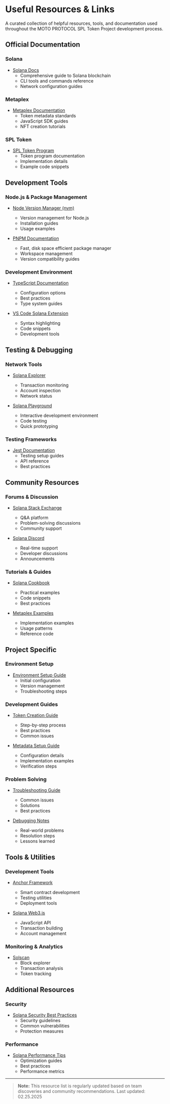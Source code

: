 # Useful Resources & Links

A curated collection of helpful resources, tools, and documentation used throughout the MOTO PROTOCOL SPL Token Project development process.

## Official Documentation

### Solana
- [Solana Docs](https://docs.solana.com/)
  - Comprehensive guide to Solana blockchain
  - CLI tools and commands reference
  - Network configuration guides

### Metaplex
- [Metaplex Documentation](https://docs.metaplex.com/)
  - Token metadata standards
  - JavaScript SDK guides
  - NFT creation tutorials

### SPL Token
- [SPL Token Program](https://spl.solana.com/token)
  - Token program documentation
  - Implementation details
  - Example code snippets

## Development Tools

### Node.js & Package Management
- [Node Version Manager (nvm)](https://github.com/nvm-sh/nvm)
  - Version management for Node.js
  - Installation guides
  - Usage examples

- [PNPM Documentation](https://pnpm.io/)
  - Fast, disk space efficient package manager
  - Workspace management
  - Version compatibility guides

### Development Environment
- [TypeScript Documentation](https://www.typescriptlang.org/docs/)
  - Configuration options
  - Best practices
  - Type system guides

- [VS Code Solana Extension](https://marketplace.visualstudio.com/items?itemName=solana.solana)
  - Syntax highlighting
  - Code snippets
  - Development tools

## Testing & Debugging

### Network Tools
- [Solana Explorer](https://explorer.solana.com/)
  - Transaction monitoring
  - Account inspection
  - Network status

- [Solana Playground](https://beta.solpg.io/)
  - Interactive development environment
  - Code testing
  - Quick prototyping

### Testing Frameworks
- [Jest Documentation](https://jestjs.io/)
  - Testing setup guides
  - API reference
  - Best practices

## Community Resources

### Forums & Discussion
- [Solana Stack Exchange](https://solana.stackexchange.com/)
  - Q&A platform
  - Problem-solving discussions
  - Community support

- [Solana Discord](https://discord.com/invite/solana)
  - Real-time support
  - Developer discussions
  - Announcements

### Tutorials & Guides
- [Solana Cookbook](https://solanacookbook.com/)
  - Practical examples
  - Code snippets
  - Best practices

- [Metaplex Examples](https://github.com/metaplex-foundation/js-examples)
  - Implementation examples
  - Usage patterns
  - Reference code

## Project Specific

### Environment Setup
- [Environment Setup Guide](../journey/environment-setup.md)
  - Initial configuration
  - Version management
  - Troubleshooting steps

### Development Guides
- [Token Creation Guide](../guides/token-creation.md)
  - Step-by-step process
  - Best practices
  - Common issues

- [Metadata Setup Guide](../guides/metadata-setup.md)
  - Configuration details
  - Implementation examples
  - Verification steps

### Problem Solving
- [Troubleshooting Guide](../guides/troubleshooting.md)
  - Common issues
  - Solutions
  - Best practices

- [Debugging Notes](../journey/debugging-notes.md)
  - Real-world problems
  - Resolution steps
  - Lessons learned

## Tools & Utilities

### Development Tools
- [Anchor Framework](https://project-serum.github.io/anchor/)
  - Smart contract development
  - Testing utilities
  - Deployment tools

- [Solana Web3.js](https://solana-labs.github.io/solana-web3.js/)
  - JavaScript API
  - Transaction building
  - Account management

### Monitoring & Analytics
- [Solscan](https://solscan.io/)
  - Block explorer
  - Transaction analysis
  - Token tracking

## Additional Resources

### Security
- [Solana Security Best Practices](https://docs.solana.com/developing/programming-model/security)
  - Security guidelines
  - Common vulnerabilities
  - Protection measures

### Performance
- [Solana Performance Tips](https://docs.solana.com/developing/programming-model/runtime)
  - Optimization guides
  - Best practices
  - Performance metrics

---

> **Note:** This resource list is regularly updated based on team discoveries and community recommendations. Last updated: 02.25.2025
